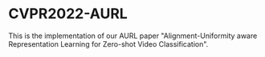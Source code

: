 # CVPR2022-AURL
This is the implementation of our AURL paper "Alignment-Uniformity aware Representation Learning for Zero-shot Video Classification".
